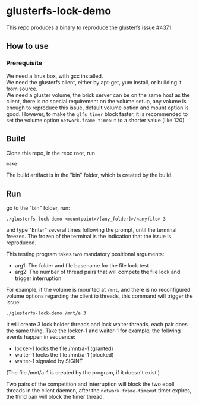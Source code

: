 # glusterfs-lock-demo

This repo produces a binary to reproduce the glusterfs issue [#4371](https://github.com/gluster/glusterfs/issues/4371).


## How to use

### Prerequisite
We need a linux box, with gcc installed. <br>
We need the glusterfs client, either by apt-get, yum install, or building it from source. <br>
We need a gluster volume, the brick server can be on the same host as the client, there is no special requirement on the volume setup, any volume is enough to reproduce this issue, default volume option and mount option is good. However, to make the `glfs_timer` block faster, it is recommended to set the volume option `network.frame-timeout` to a shorter value (like 120).

## Build
Clone this repo, in the repo root, run
```
make
```
The build artifact is in the "bin" folder, which is created by the build.

## Run
go to the "bin" folder, run:
```
./glusterfs-lock-demo <mountpoint>/[any_folder]>/<anyfile> 3
```
and type "Enter" several times following the prompt, until the terminal freezes. The frozen of the terminal is the indication that the issue is reproduced.

This testing program takes two mandatory positional arguments:
* arg1: The folder and file basename for the file lock test
* arg2: The number of thread pairs that will compete the file lock and trigger interruption

For example, if the volume is mounted at `/mnt`, and there is no reconfigured volume options regarding the client io threads, this command will trigger the issue:
```
./glusterfs-lock-demo /mnt/a 3
```

It will create 3 lock holder threads and lock waiter threads, each pair does the same thing. Take the locker-1 and waiter-1 for example, the follwing events happen in sequence: <p>
  * locker-1 locks the file /mnt/a-1 (granted) <br>
  * waiter-1 locks the file /mnt/a-1 (blocked) <br>
  * waiter-1 signaled by SIGINT <br>

(The file /mnt/a-1 is created by the program, if it doesn't exist.)

Two pairs of the competition and interruption will block the two epoll threads in the client daemon, after the `network.frame-timeout` timer expires, the thrid pair will block the timer thread.

